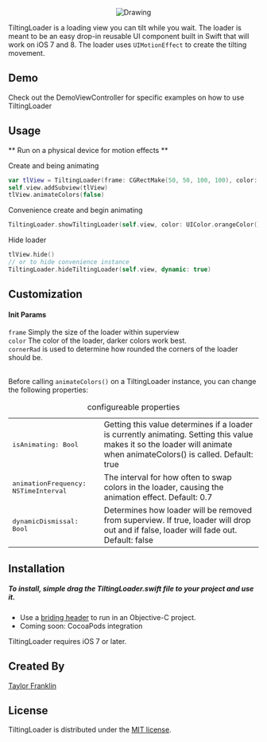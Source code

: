 <p align="center">
<img src="https://raw.githubusercontent.com/tfrank64/TiltingLoader/master/TiltingLoader/Images.xcassets/tiltingLogo.imageset/tiltingLogo.png"  alt="Drawing" /></p>


TiltingLoader is a loading view you can tilt while you wait. The loader is meant to be an easy drop-in reusable UI component built in Swift that will work on iOS 7 and 8. The loader uses `UIMotionEffect` to create the tilting movement.

## Demo

Check out the DemoViewController for specific examples on how to use TiltingLoader

## Usage
** Run on a physical device for motion effects **

Create and being animating
```swift
var tlView = TiltingLoader(frame: CGRectMake(50, 50, 100, 100), color: UIColor.purpleColor(), cornerRad: 0.0)
self.view.addSubview(tlView)
tlView.animateColors(false)
```
Convenience create and begin animating
```swift
TiltingLoader.showTiltingLoader(self.view, color: UIColor.orangeColor(), cornerRad: 0.0)
```
Hide loader
```swift
tlView.hide()
// or to hide convenience instance
TiltingLoader.hideTiltingLoader(self.view, dynamic: true)
```

## Customization
#### Init Params
``frame`` Simply the size of the loader within superview</br>
``color`` The color of the loader, darker colors work best.</br>
``cornerRad`` is used to determine how rounded the corners of the loader should be.</br></br>

Before calling `animateColors()` on a TiltingLoader instance, you can change the following properties:
<table>
  <caption>configureable properties</caption>
  <tr>
    <td><tt>isAnimating: Bool</tt></td>
    <td>Getting this value determines if a loader is currently animating. Setting this value makes it so the loader will animate when animateColors() is called. Default: true</td>
  </tr>
  <tr>
    <td><tt>animationFrequency: NSTimeInterval</tt></td>
    <td>The interval for how often to swap colors in the loader, causing the animation effect. Default: 0.7</td>
  </tr>
  <tr>
    <td><tt>dynamicDismissal: Bool</tt></td>
    <td>Determines how loader will be removed from superview. If true, loader will drop out and if false, loader will fade out. Default: false</td>
  </tr>
</table>

## Installation
##### To install, simple drag the TiltingLoader.swift file to your project and use it.
* Use a [briding header](https://developer.apple.com/library/prerelease/ios/documentation/Swift/Conceptual/BuildingCocoaApps/MixandMatch.html) to run in an Objective-C project.
* Coming soon: CocoaPods integration

TiltingLoader requires iOS 7 or later.

## Created By
[Taylor Franklin](https://github.com/tfrank64)

## License
TiltingLoader is distributed under the [MIT license](https://github.com/tfrank64/TiltingLoader/blob/master/LICENSE).
